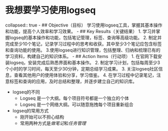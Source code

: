 # 我想要学习使用logseq
collapsed:: true
	- ## Objective（目标）
	  学习使用logseq工具，掌握其基本操作和功能，提高个人效率和学习效果。
	- ## Key Results（关键结果）
	  1. 学习并掌握logseq的基本操作和功能，包括笔记管理，标签、查询等高级功能。
	  2. 制定并完成至少10个笔记，记录学习过程中的思考和收获。其中至少3个笔记应包含标签和查询功能的使用。
	  3.使用logseq进行知识管理，包括整理、归纳和梳理已有的学习资料，构建自己的知识体系。
	- ## Action Items（行动项）
	  1. 在官网下载安装logseq，安装完成后熟悉界面和基本操作。
	  2. 制定学习计划，包括每周至少3个小时的学习时间，每天至少30分钟，定期总结学习成果。
	  3. 关注logseq社区信息，查看其他用户的使用体验和分享，学习借鉴。
	  4. 在学习过程中记录笔记，注意标签和查询的应用，及时总结和整理，并逐步建立自己的知识库。
- logseq的不同
	- Logseq 是一个大纲。每个项目符号都是一个独立的个体
	- Logseq 是一个网络大纲。可以随意拖拽每个项目重新组合
- logseq的常用方式
	- 刚开始可以不担心结构
	- 常用两种方式是*做笔记*和*任务管理*